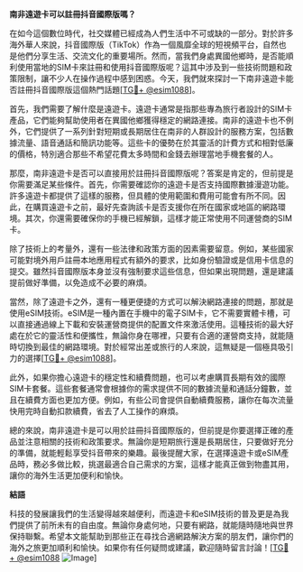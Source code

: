 **南非遠遊卡可以註冊抖音國際版嗎？**

在如今這個數位時代，社交媒體已經成為人們生活中不可或缺的一部分。對於許多海外華人來說，抖音國際版（TikTok）作為一個風靡全球的短視頻平台，自然也是他們分享生活、交流文化的重要場所。然而，當我們身處異國他鄉時，是否能順利使用當地的SIM卡來註冊和使用抖音國際版呢？這其中涉及到一些技術問題和政策限制，讓不少人在操作過程中感到困惑。今天，我們就來探討一下南非遠遊卡能否註冊抖音國際版這個熱門話題[[TG💪+ @esim1088](https://t.me/s/esim1088)]。

首先，我們需要了解什麼是遠遊卡。遠遊卡通常是指那些專為旅行者設計的SIM卡產品，它們能夠幫助使用者在異國他鄉獲得穩定的網路連接。南非的遠遊卡也不例外，它們提供了一系列針對短期或長期居住在南非的人群設計的服務方案，包括數據流量、語音通話和簡訊功能等。這些卡的優勢在於其靈活的計費方式和相對低廉的價格，特別適合那些不希望花費太多時間和金錢去辦理當地手機套餐的人。

那麼，南非遠遊卡是否可以直接用於註冊抖音國際版呢？答案是肯定的，但前提是你需要滿足某些條件。首先，你需要確認你的遠遊卡是否支持國際數據漫遊功能。許多遠遊卡都提供了這樣的服務，但具體的使用範圍和費用可能會有所不同。因此，在購買遠遊卡之前，最好先查詢該卡是否支援你在所在國家或地區的網路環境。其次，你還需要確保你的手機已經解鎖，這樣才能正常使用不同運營商的SIM卡。

除了技術上的考量外，還有一些法律和政策方面的因素需要留意。例如，某些國家可能對境外用戶註冊本地應用程式有額外的要求，比如身份驗證或是信用卡信息的提交。雖然抖音國際版本身並沒有強制要求這些信息，但如果出現問題，還是建議提前做好準備，以免造成不必要的麻煩。

當然，除了遠遊卡之外，還有一種更便捷的方式可以解決網路連接的問題，那就是使用eSIM技術。eSIM是一種內置在手機中的電子SIM卡，它不需要實體卡槽，可以直接通過線上下載和安裝運營商提供的配置文件來激活使用。這種技術的最大好處在於它的靈活性和便攜性，無論你身在哪裡，只要有合適的運營商支持，就能隨時切換到最佳的網路環境。對於經常出差或旅行的人來說，這無疑是一個極具吸引力的選擇[[TG💪+ @esim1088](https://t.me/s/esim1088)]。

此外，如果你擔心遠遊卡的穩定性和續費問題，也可以考慮購買長期有效的國際SIM卡套餐。這些套餐通常會根據你的需求提供不同的數據流量和通話分鐘數，並且在續費方面也更加方便。例如，有些公司會提供自動續費服務，讓你在每次流量快用完時自動扣款續費，省去了人工操作的麻煩。

總的來說，南非遠遊卡是可以用於註冊抖音國際版的，但前提是你要選擇正確的產品並注意相關的技術和政策要求。無論你是短期旅行還是長期居住，只要做好充分的準備，就能輕鬆享受抖音帶來的樂趣。最後提醒大家，在選擇遠遊卡或eSIM產品時，務必多做比較，挑選最適合自己需求的方案，這樣才能真正做到物盡其用，讓你的海外生活更加便利和愉快。

**結語**

科技的發展讓我們的生活變得越來越便利，而遠遊卡和eSIM技術的普及更是為我們提供了前所未有的自由度。無論你身處何地，只要有網路，就能隨時隨地與世界保持聯繫。希望本文能幫助到那些正在尋找合適網路解決方案的朋友們，讓你們的海外之旅更加順利和愉快。如果你有任何疑問或建議，歡迎隨時留言討論！[[TG💪+ @esim1088](https://t.me/s/esim1088) ![Image](https://i.postimg.cc/4NQfJmqS/Snipaste-2025-05-13-00-14-12.png)]